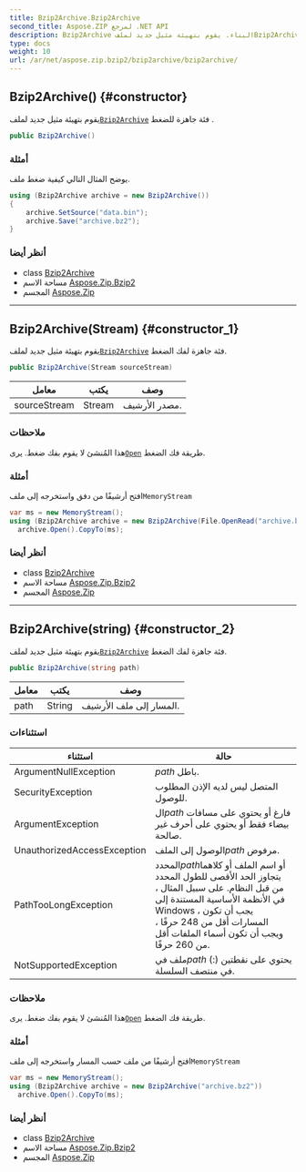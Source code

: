 ```yaml
---
title: Bzip2Archive.Bzip2Archive
second_title: Aspose.ZIP لمرجع .NET API
description: Bzip2Archive البناء. يقوم بتهيئة مثيل جديد لملفBzip2Archive فئة جاهزة للضغط .
type: docs
weight: 10
url: /ar/net/aspose.zip.bzip2/bzip2archive/bzip2archive/
---
```

## Bzip2Archive() {#constructor}

يقوم بتهيئة مثيل جديد لملف[`Bzip2Archive`](../) فئة جاهزة للضغط .

```csharp
public Bzip2Archive()
```

### أمثلة

يوضح المثال التالي كيفية ضغط ملف.

```csharp
using (Bzip2Archive archive = new Bzip2Archive()) 
{
    archive.SetSource("data.bin");
    archive.Save("archive.bz2");
}
```

### أنظر أيضا

* class [Bzip2Archive](../)
* مساحة الاسم [Aspose.Zip.Bzip2](../../bzip2archive/)
* المجسم [Aspose.Zip](../../../)

---

## Bzip2Archive(Stream) {#constructor_1}

يقوم بتهيئة مثيل جديد لملف[`Bzip2Archive`](../) فئة جاهزة لفك الضغط.

```csharp
public Bzip2Archive(Stream sourceStream)
```

| معامل | يكتب | وصف |
| --- | --- | --- |
| sourceStream | Stream | مصدر الأرشيف. |

### ملاحظات

هذا المُنشئ لا يقوم بفك ضغط. يرى[`Open`](../open/) طريقة فك الضغط.

### أمثلة

افتح أرشيفًا من دفق واستخرجه إلى ملف`MemoryStream`

```csharp
var ms = new MemoryStream();
using (Bzip2Archive archive = new Bzip2Archive(File.OpenRead("archive.bz2")))
  archive.Open().CopyTo(ms);
```

### أنظر أيضا

* class [Bzip2Archive](../)
* مساحة الاسم [Aspose.Zip.Bzip2](../../bzip2archive/)
* المجسم [Aspose.Zip](../../../)

---

## Bzip2Archive(string) {#constructor_2}

يقوم بتهيئة مثيل جديد لملف[`Bzip2Archive`](../) فئة جاهزة لفك الضغط.

```csharp
public Bzip2Archive(string path)
```

| معامل | يكتب | وصف |
| --- | --- | --- |
| path | String | المسار إلى ملف الأرشيف. |

### استثناءات

| استثناء | حالة |
| --- | --- |
| ArgumentNullException | *path* باطل. |
| SecurityException | المتصل ليس لديه الإذن المطلوب للوصول. |
| ArgumentException | ال*path* فارغ أو يحتوي على مسافات بيضاء فقط أو يحتوي على أحرف غير صالحة. |
| UnauthorizedAccessException | الوصول إلى الملف*path* مرفوض. |
| PathTooLongException | المحدد*path*أو اسم الملف أو كلاهما يتجاوز الحد الأقصى للطول المحدد من قبل النظام. على سبيل المثال ، في الأنظمة الأساسية المستندة إلى Windows ، يجب أن تكون المسارات أقل من 248 حرفًا ، ويجب أن تكون أسماء الملفات أقل من 260 حرفًا. |
| NotSupportedException | ملف في*path* يحتوي على نقطتين (:) في منتصف السلسلة. |

### ملاحظات

هذا المُنشئ لا يقوم بفك ضغط. يرى[`Open`](../open/) طريقة فك الضغط.

### أمثلة

افتح أرشيفًا من ملف حسب المسار واستخرجه إلى ملف`MemoryStream`

```csharp
var ms = new MemoryStream();
using (Bzip2Archive archive = new Bzip2Archive("archive.bz2"))
  archive.Open().CopyTo(ms);
```

### أنظر أيضا

* class [Bzip2Archive](../)
* مساحة الاسم [Aspose.Zip.Bzip2](../../bzip2archive/)
* المجسم [Aspose.Zip](../../../)


